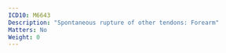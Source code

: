 ```yaml
---
ICD10: M6643
Description: "Spontaneous rupture of other tendons: Forearm"
Matters: No
Weight: 0
---
```

